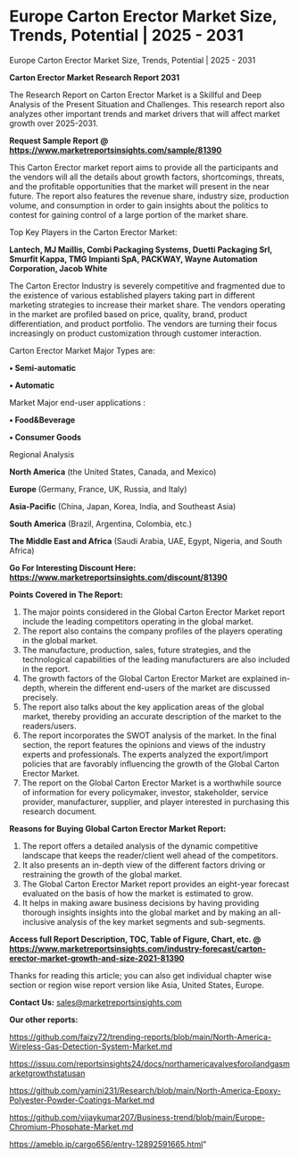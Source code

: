 # Europe Carton Erector Market Size, Trends, Potential | 2025 - 2031
Europe Carton Erector Market Size, Trends, Potential | 2025 - 2031

<strong>Carton Erector Market Research Report 2031</strong>

The Research Report on Carton Erector Market is a Skillful and Deep Analysis of the Present Situation and Challenges. This research report also analyzes other important trends and market drivers that will affect market growth over 2025-2031.

<strong>Request Sample Report @ <a href=https://www.marketreportsinsights.com/sample/81390>https://www.marketreportsinsights.com/sample/81390</a></strong>

This Carton Erector market report aims to provide all the participants and the vendors will all the details about growth factors, shortcomings, threats, and the profitable opportunities that the market will present in the near future. The report also features the revenue share, industry size, production volume, and consumption in order to gain insights about the politics to contest for gaining control of a large portion of the market share.

Top Key Players in the Carton Erector Market:

<strong>Lantech, MJ Maillis, Combi Packaging Systems, Duetti Packaging Srl, Smurfit Kappa, TMG Impianti SpA, PACKWAY, Wayne Automation Corporation, Jacob White</strong>

The Carton Erector Industry is severely competitive and fragmented due to the existence of various established players taking part in different marketing strategies to increase their market share. The vendors operating in the market are profiled based on price, quality, brand, product differentiation, and product portfolio. The vendors are turning their focus increasingly on product customization through customer interaction.

Carton Erector Market Major Types are:

<strong>• Semi-automatic

• Automatic</strong>

Market Major end-user applications :

<strong>• Food&Beverage

• Consumer Goods</strong>

Regional Analysis

</u><strong><b>North America</b></strong> (the United States, Canada, and Mexico)

<strong><b>Europe </b></strong>(Germany, France, UK, Russia, and Italy)

<strong><b>Asia-Pacific</b></strong> (China, Japan, Korea, India, and Southeast Asia)

<strong><b>South America</b></strong> (Brazil, Argentina, Colombia, etc.)

<strong><b>The Middle East and Africa</b></strong> (Saudi Arabia, UAE, Egypt, Nigeria, and South Africa)

<strong>Go For Interesting Discount Here: <a href=https://www.marketreportsinsights.com/discount/81390>https://www.marketreportsinsights.com/discount/81390</a></strong>

<strong>Points Covered in The Report:</strong>
<ol>
  <li>The major points considered in the Global Carton Erector Market report include the leading competitors operating in the global market.</li>
  <li>The report also contains the company profiles of the players operating in the global market.</li>
  <li>The manufacture, production, sales, future strategies, and the technological capabilities of the leading manufacturers are also included in the report.</li>
  <li>The growth factors of the Global Carton Erector Market are explained in-depth, wherein the different end-users of the market are discussed precisely.</li>
  <li>The report also talks about the key application areas of the global market, thereby providing an accurate description of the market to the readers/users.</li>
  <li>The report incorporates the SWOT analysis of the market. In the final section, the report features the opinions and views of the industry experts and professionals. The experts analyzed the export/import policies that are favorably influencing the growth of the Global Carton Erector Market.</li>
  <li>The report on the Global Carton Erector Market is a worthwhile source of information for every policymaker, investor, stakeholder, service provider, manufacturer, supplier, and player interested in purchasing this research document.</li>
</ol>
<strong>Reasons for Buying Global Carton Erector Market Report:</strong>

<ol>
  <li>The report offers a detailed analysis of the dynamic competitive landscape that keeps the reader/client well ahead of the competitors.</li>
  <li>It also presents an in-depth view of the different factors driving or restraining the growth of the global market.</li>
  <li>The Global Carton Erector Market report provides an eight-year forecast evaluated on the basis of how the market is estimated to grow.</li>
  <li>It helps in making aware business decisions by having providing thorough insights insights into the global market and by making an all-inclusive analysis of the key market segments and sub-segments.</li>
</ol>
<strong>Access full Report Description, TOC, Table of Figure, Chart, etc. @ <a href=https://www.marketreportsinsights.com/industry-forecast/carton-erector-market-growth-and-size-2021-81390>https://www.marketreportsinsights.com/industry-forecast/carton-erector-market-growth-and-size-2021-81390</a></strong>


Thanks for reading this article; you can also get individual chapter wise section or region wise report version like Asia, United States, Europe.

<strong>Contact Us:</strong>
sales@marketreportsinsights.com

<strong>Our other reports:</strong>

<a href=https://github.com/faizy72/trending-reports/blob/main/North-America-Wireless-Gas-Detection-System-Market.md>https://github.com/faizy72/trending-reports/blob/main/North-America-Wireless-Gas-Detection-System-Market.md</a>

<a href=https://issuu.com/reportsinsights24/docs/northamericavalvesforoilandgasmarketgrowthstatusan>https://issuu.com/reportsinsights24/docs/northamericavalvesforoilandgasmarketgrowthstatusan</a>

<a href=https://github.com/yamini231/Research/blob/main/North-America-Epoxy-Polyester-Powder-Coatings-Market.md>https://github.com/yamini231/Research/blob/main/North-America-Epoxy-Polyester-Powder-Coatings-Market.md</a>

<a href=https://github.com/vijaykumar207/Business-trend/blob/main/Europe-Chromium-Phosphate-Market.md>https://github.com/vijaykumar207/Business-trend/blob/main/Europe-Chromium-Phosphate-Market.md</a>

<a href=https://ameblo.jp/cargo656/entry-12892591665.html>https://ameblo.jp/cargo656/entry-12892591665.html</a>"
